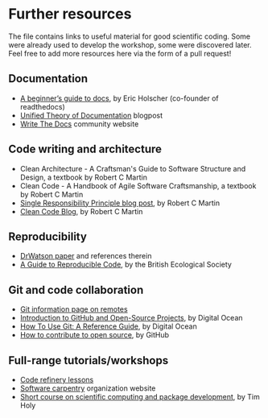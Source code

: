 # Further resources
The file contains links to useful material for good scientific coding. Some were already used to develop the workshop, some were discovered later.
Feel free to add more resources here via the form of a pull request!

## Documentation
- [A beginner’s guide to docs](https://www.writethedocs.org/guide/writing/beginners-guide-to-docs/), by Eric Holscher (co-founder of readthedocs)
- [Unified Theory of Documentation](https://documentation.divio.com/) blogpost
- [Write The Docs](https://www.writethedocs.org/) community website

## Code writing and architecture
- Clean Architecture - A Craftsman's Guide to Software Structure and Design, a textbook by Robert C Martin
- Clean Code - A Handbook of Agile Software Craftsmanship, a textbook by Robert C Martin
- [Single Responsibility Principle blog post](https://blog.cleancoder.com/uncle-bob/2014/05/08/SingleReponsibilityPrinciple.html), by Robert C Martin
- [Clean Code Blog](https://blog.cleancoder.com/), by Robert C Martin

## Reproducibility
- [DrWatson paper](https://joss.theoj.org/papers/10.21105/joss.02673) and references therein
- [A Guide to Reproducible Code](https://www.britishecologicalsociety.org/wp-content/uploads/2019/06/BES-Guide-Reproducible-Code-2019.pdf?utm_source=web&utm_medium=web&utm_campaign=better_science), by the British Ecological Society

## Git and code collaboration
- [Git information page on remotes](https://git-scm.com/book/en/v2/Git-Branching-Remote-Branches)
- [Introduction to GitHub and Open-Source Projects](https://www.digitalocean.com/community/tutorial_series/an-introduction-to-open-source), by Digital Ocean
- [How To Use Git: A Reference Guide](https://www.digitalocean.com/community/cheatsheets/how-to-use-git-a-reference-guide), by Digital Ocean
- [How to contribute to open source](https://opensource.guide/how-to-contribute/), by GitHub

## Full-range tutorials/workshops
- [Code refinery lessons](https://coderefinery.org/lessons/)
- [Software carpentry](https://software-carpentry.org/) organization website
- [Short course on scientific computing and package development](https://www.youtube.com/watch?v=x4oi0IKf52w), by Tim Holy
